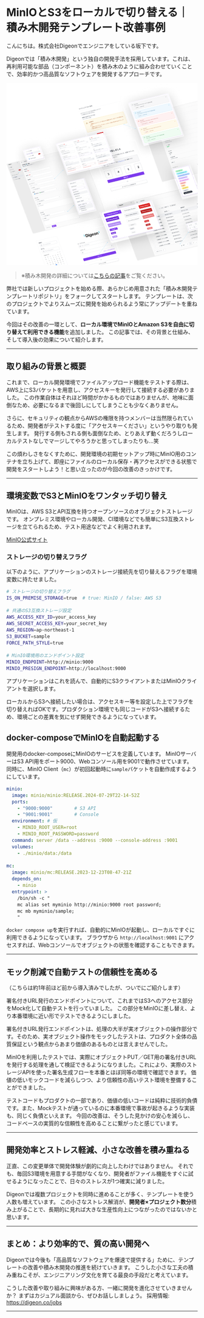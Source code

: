 # MinIOとS3をローカルで切り替える｜積み木開発テンプレート改善事例

こんにちは。株式会社Digeonでエンジニアをしている坂下です。

Digeonでは「積み木開発」という独自の開発手法を採用しています。これは、再利用可能な部品（コンポーネント）を積み木のように組み合わせていくことで、効率的かつ高品質なソフトウェアを開発するアプローチです。

![積み木開発のイメージ画像](../images/tsumiki-development.png)
> ※積み木開発の詳細については[こちらの記事](https://note.com/digeon/n/ne4c6d6f00b29)をご覧ください。

弊社では新しいプロジェクトを始める際、あらかじめ用意された「積み木開発テンプレートリポジトリ」をフォークしてスタートします。
テンプレートは、次のプロジェクトでよりスムーズに開発を始められるよう常にアップデートを重ねています。

今回はその改善の一環として、**ローカル環境でMinIOとAmazon S3を自由に切り替えて利用できる機能**を追加しました。
この記事では、その背景と仕組み、そして導入後の効果について紹介します。

---

## 取り組みの背景と概要

これまで、ローカル開発環境でファイルアップロード機能をテストする際は、AWS上にS3バケットを用意し、アクセスキーを発行して接続する必要がありました。
この作業自体はそれほど時間がかかるものではありませんが、地味に面倒なため、必要になるまで後回しにしてしまうことも少なくありません。

さらに、セキュリティの観点からAWSの権限を持つメンバーは当然限られているため、開発者がテストする度に「アクセスキーください」というやり取りも発生します。
発行する側もされる側も面倒なため、とりあえず動くだろうしローカルテストなしでマージしてやろうかと思ってしまったりも...笑

この煩わしさをなくすために、開発環境の初期セットアップ時にMinIO用のコンテナを立ち上げて、即座にファイルのローカル保存・再アクセスができる状態で開発をスタートしよう！と思い立ったのが今回の改善のきっかけです。

---

## 環境変数でS3とMinIOをワンタッチ切り替え

MinIOは、AWS S3とAPI互換を持つオープンソースのオブジェクトストレージです。
オンプレミス環境やローカル開発、CI環境などでも簡単にS3互換ストレージを立てられるため、テスト用途などでよく利用されます。

[MinIO公式サイト](https://www.min.io/)

### ストレージの切り替えフラグ
以下のように、アプリケーションのストレージ接続先を切り替えるフラグを環境変数に持たせました。

```bash
# ストレージの切り替えフラグ
IS_ON_PREMISE_STORAGE=true  # true: MinIO / false: AWS S3

# 共通のS3互換ストレージ設定
AWS_ACCESS_KEY_ID=your_access_key
AWS_SECRET_ACCESS_KEY=your_secret_key
AWS_REGION=ap-northeast-1
S3_BUCKET=sample
FORCE_PATH_STYLE=true

# MinIO環境用のエンドポイント設定
MINIO_ENDPOINT=http://minio:9000
MINIO_PRESIGN_ENDPOINT=http://localhost:9000
```

アプリケーションはこれを読んで、自動的にS3クライアントまたはMinIOクライアントを選択します。

ローカルからS3へ接続したい場合は、アクセスキー等を設定した上でフラグを切り替えればOKです。プロダクション環境でも同じコードがS3へ接続するため、環境ごとの差異を気にせず開発できるようになっています。

## docker-composeでMinIOを自動起動する

開発用のdocker-composeにMinIOのサービスを定義しています。
MinIOサーバーはS3 API用をポート9000、Webコンソール用を9001で動作させています。
同時に、MinIO Client（`mc`）が初回起動時に`sample`バケットを自動作成するようにしています。

```yaml
minio:
  image: minio/minio:RELEASE.2024-07-29T22-14-52Z
  ports:
    - "9000:9000"        # S3 API
    - "9001:9001"        # Console
  environment: # 仮
    - MINIO_ROOT_USER=root
    - MINIO_ROOT_PASSWORD=password
  command: server /data --address :9000 --console-address :9001
  volumes:
    - ./minio/data:/data

mc:
  image: minio/mc:RELEASE.2023-12-23T08-47-21Z
  depends_on:
    - minio
  entrypoint: >
    /bin/sh -c "
    mc alias set myminio http://minio:9000 root password;
    mc mb myminio/sample;
    "
```

`docker compose up`を実行すれば、自動的にMinIOが起動し、ローカルですぐに利用できるようになっています。
ブラウザから `http://localhost:9001` にアクセスすれば、Webコンソールでオブジェクトの状態を確認することもできます。

---

## モック削減で自動テストの信頼性を高める

（こちらは約1年前ほど前から導入済みでしたが、ついでにご紹介します）

署名付きURL発行のエンドポイントについて、これまではS3へのアクセス部分をMock化して自動テストを行っていました。
この部分をMinIOに差し替え、より本番環境に近い形でテストできるようにしました。

署名付きURL発行エンドポイントは、処理の大半が実オブジェクトの操作部分です。そのため、実オブジェクト操作をモックしたテストは、プロダクト全体の品質保証という観点からあまり価値のあるものとは言えませんでした。

MinIOを利用したテストでは、実際にオブジェクトPUT／GET用の署名付きURLを発行する処理を通して検証できるようになりました。これにより、実際のストレージAPIを使った署名生成フローを本番とほぼ同等の環境で確認できます。
価値の低いモックコードを減らしつつ、より信頼性の高いテスト環境を整備することができました。

テストコードもプロダクトの一部であり、価値の低いコードは純粋に技術的負債です。また、Mockテストが通っているのに本番環境で事故が起きるような実装も、同じく負債といえます。
今回の改善は、そうした見かけの安心を減らし、コードベースの実質的な信頼性を高めることに繋がったと感じています。

---

## 開発効率とストレス軽減、小さな改善を積み重ねる

正直、この変更単体で開発体験が劇的に向上したわけではありません。
それでも、毎回S3環境を用意する手間がなくなり、開発者がファイル機能をすぐに試せるようになったことで、日々のストレスが1つ確実に減りました。

Digeonでは複数プロジェクトを同時に進めることが多く、テンプレートを使う人数も増えています。
この小さなストレス解消が、**開発者×プロジェクト数分**積み上がることで、長期的に見れば大きな生産性向上につながったのではないかと思います。

---

## まとめ：より効率的で、質の高い開発へ

Digeonでは今後も「高品質なソフトウェアを爆速で提供する」ために、テンプレートの改善や積み木開発の推進を続けていきます。
こうした小さな工夫の積み重ねこそが、エンジニアリング文化を育てる最良の手段だと考えています。

こうした改善や取り組みに興味がある方、一緒に開発を進化させていきませんか？
まずはカジュアル面談から、ぜひお話ししましょう。
採用情報: https://digeon.co/jobs

---
